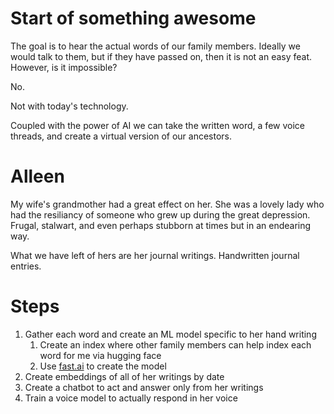 # Start of something awesome
The goal is to hear the actual words of our family members. Ideally we would talk to them, but if they have passed on, then it is not an easy feat. However, is it impossible?

No.

Not with today's technology.

Coupled with the power of AI we can take the written word, a few voice threads, and create a virtual version of our ancestors. 

# Alleen
My wife's grandmother had a great effect on her. She was a lovely lady who had the resiliancy of someone who grew up during the great depression. Frugal, stalwart, and even perhaps stubborn at times but in an endearing way.

What we have left of hers are her journal writings. Handwritten journal entries.

# Steps
1. Gather each word and create an ML model specific to her hand writing
    1. Create an index where other family members can help index each word for me via hugging face
    2. Use [fast.ai](fast.ai) to create the model
2. Create embeddings of all of her writings by date
3. Create a chatbot to act and answer only from her writings
3. Train a voice model to actually respond in her voice